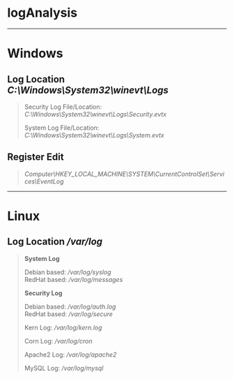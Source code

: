 # logAnalysis
***
# Windows

  ## Log Location *C:\Windows\System32\winevt\Logs*
  > Security Log File/Location: *C:\Windows\System32\winevt\Logs\Security.evtx*
  > 
  > System Log File/Location: *C:\Windows\System32\winevt\Logs\System.evtx*

  ## Register Edit
  > *Computer\HKEY_LOCAL_MACHINE\SYSTEM\CurrentControlSet\Services\EventLog*
  
***
# Linux

  ## Log Location */var/log*
  > **System Log**   
  > 
  > Debian based: */var/log/syslog* <br>
  > RedHat based: */var/log/messages*
  >
  > **Security Log**
  > 
  > Debian based: */var/log/auth.log* <br>
  > RedHat based: */var/log/secure*
  >
  > Kern Log: */var/log/kern.log* 
  > 
  > Corn Log: */var/log/cron* 
  > 
  > Apache2 Log: */var/log/apache2* 
  > 
  > MySQL Log: */var/log/mysql* 
  
